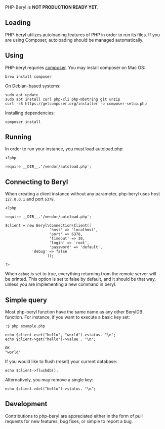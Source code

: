 PHP-Beryl is **NOT PRODUCTION READY YET**.

## Loading 

PHP-beryl utilizes autoloading features of PHP in order to run its
files. If you are using Composer, autoloading should be managed automatically.

## Using

PHP-beryl requries [composer](http://getcomposer.org). You may install
composer on Mac OS:

```
brew install composer
```

On Debian-based systems:

```
sudo apt update
sudo apt install curl php-cli php-mbstring git unzip
curl -sS https://getcomposer.org/installer -o composer-setup.php
```

Installing dependencies:

```
composer install
```

## Running

In order to run your instance, you must load autoload.php:

```
<?php

require __DIR__.'/vendor/autoload.php';
```

## Connecting to Beryl

When creating a client instance without any parameter, php-beryl uses
host ``127.0.0.1`` and port ``6378``.

```
<?php

require __DIR__.'/vendor/autoload.php';

$client = new Beryl\Connection\Client([  
                    'host' => 'localhost', 
                    'port' => 6378, 
                    'timeout' => 30, 
                    'login' => 'root', 
                    'password' => 'default',
		    'debug' => false
                   ]);

?>
```

When ``debug`` is set to true, everything returning from the remote server
will be printed. This option is set to false by default, and it should be
that way, unless you are implementing a new command in beryl.

## Simple query

Most php-beryl function have the same name as any other BerylDB function.
For instance, if you want to execute a basic key set:


```
:$ php example.php

echo $client->set("hello", "world")->status. "\n";
echo $client->get("hello")->value . "\n";

OK
"world"
```

If you would like to flush (reset) your current database:

```
echo $client->flushdb();
```

Alternatively, you may remove a single key:

```
echo $client->del("hello")->status. "\n";
```

## Development

Contributions to php-beryl are appreciated either in the form of pull requests for new features, 
bug fixes, or simple to report a bug.



